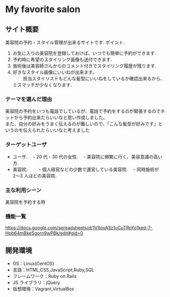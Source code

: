 # My favorite salon

## サイト概要

美容院の予約・スタイル管理が出来るサイトです. 
ポイント. 
 1. お気に入りの美容院を登録しておけば、いつでも簡単に予約ができます. 
 2. 予約時に希望のスタイリング画像も送付できます. 
 3. 施術後は美容師さんからのコメント付きでスタイリング履歴が残ります. 
 4. 好きなスタイル画像にいいねが出来ます。    
　　 担当スタイリストもどんな髪型にいいねをしているか確認出来るから、ミスマッチが少なくなります. 

### テーマを選んだ理由

美容院の予約をいつも電話でしているが、電話で予約をするのが緊張するのでネットから予約出来たらいいなと思い作成しました。  
また、自分の好みをうまく伝えるのが難しいので、「こんな髪型が好みです」というのを伝えられたらいいなと考えました

### ターゲットユーザ

- ユーザ. 
　- 20 代・30 代の女性. 
　- 美容院に頻繁に行く、美容意識の高い方. 
- 美容院. 　
　- 個人経営などの少数で運営している美容院. 
　- 同時施術が 2〜3 人ほどの美容院. 

### 主な利用シーン

美容院を予約する時

### 機能一覧

https://docs.google.com/spreadsheets/d/1VltpvA3z1uCuTRpYo1ked-7-Hpb64mBkeSgorn9wPBk/edit#gid=0

## 開発環境

- OS：Linux(CentOS)
- 言語：HTML,CSS,JavaScript,Ruby,SQL
- フレームワーク：Ruby on Rails
- JS ライブラリ：jQuery
- 仮想環境：Vagrant,VirtualBox
